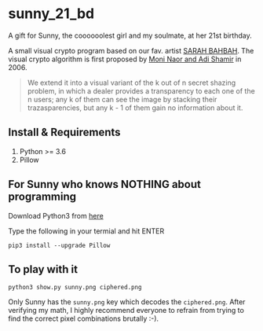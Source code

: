 # sunny_21_bd
A gift for Sunny, the coooooolest girl and my soulmate, at her 21st birthday.

A small visual crypto program based on our fav. artist [SARAH BAHBAH](https://sarah-bahbah.myshopify.com/). The visual crypto algorithm is first proposed by [Moni Naor and Adi Shamir](https://link.springer.com/chapter/10.1007/BFb0053419) in 2006.

>We extend it into a visual variant of the k out of n secret shazing problem, in which a dealer provides a transparency to each one of the n users; any k of them can see the image by stacking their trazasparencies, but any k - 1 of them gain no information about it. 


## Install & Requirements
1. Python >= 3.6
2. Pillow


## For Sunny who knows NOTHING about programming

Download Python3 from [here](https://www.python.org/downloads/release/python-385/)


Type the following in your termial and hit ENTER
```
pip3 install --upgrade Pillow
```


## To play with it
```
python3 show.py sunny.png ciphered.png
```

Only Sunny has the `sunny.png` key which decodes the `ciphered.png`. After verifying my math, I highly recommend everyone to refrain from trying to find the correct pixel combinations brutally :-). 



